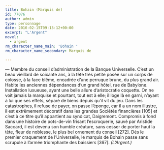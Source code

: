 ```yaml
---
title: Bohain (Marquis de)
id: 77076
author: admin
type: personnage
date: 2010-02-15T09:13:12+00:00
excerpt: "L'Argent"
novel:
  - argent
rm_character_name_main: 'Bohain '
rm_character_name_secondary: Marquis de

---
```

— Membre du conseil d&rsquo;administration de la Banque Universelle. C&rsquo;est un beau vieillard de soixante ans, à la tête très petite posée sur un corps de colosse, à la face blême, encadrée d&rsquo;une perruque brune, du plus grand air. Habite les anciennes dépendances d&rsquo;un grand hôtel, rue de Babylone. Installation luxueuse, ayant une belle allure d&rsquo;aristocratie coquette. On ne voit jamais la marquise et pourtant, tout est à elle; il loge là en garni, n&rsquo;ayant à lui que ses effets, séparé de biens depuis qu&rsquo;il vit du jeu. Dans les catastrophes, il refuse de payer, on passe l&rsquo;éponge, car il a un nom illustre, il est extrêmement décoratif dans les grandes Sociétés financières [105] et c&rsquo;est à ce titre qu&rsquo;il appartient au syndicat, Daigremont. Compromis à fond dans une histoire de pots-de-vin frisant l&rsquo;escroquerie, sauvé par Aristide Saccard, il est devenu son humble créature, sans cesser de porter haut la tète, fleur de noblesse, le plus bel ornement du conseil [272]. Dès le premier craquement de l&rsquo;Universelle, le marquis de Bohain passe sans scrupule à l&rsquo;armée triomphante des baissiers [367]. _(L&rsquo;Argent.)_